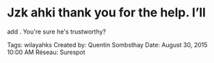 # Jzk ahki thank you for the help. I’ll
add . You're sure he's
trustworthy?

Tags: wilayahks
Created by: Quentin Sombsthay
Date: August 30, 2015 10:00 AM
Réseau: Surespot